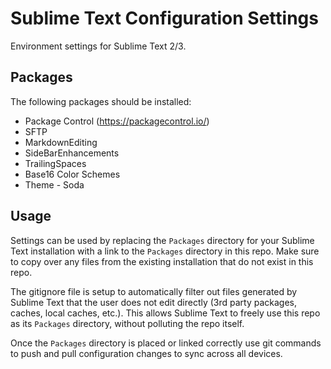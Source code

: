 # Sublime Text Configuration Settings

Environment settings for Sublime Text 2/3.

## Packages

The following packages should be installed:

- Package Control (https://packagecontrol.io/)
- SFTP
- MarkdownEditing
- SideBarEnhancements
- TrailingSpaces
- Base16 Color Schemes
- Theme - Soda

## Usage

Settings can be used by replacing the `Packages` directory for your Sublime Text installation with a link to the `Packages` directory in this repo. Make sure to copy over any files from the existing installation that do not exist in this repo.

The gitignore file is setup to automatically filter out files generated by Sublime Text that the user does not edit directly (3rd party packages, caches, local caches, etc.). This allows Sublime Text to freely use this repo as its `Packages` directory, without polluting the repo itself.

Once the `Packages` directory is placed or linked correctly use git commands to push and pull configuration changes to sync across all devices.
